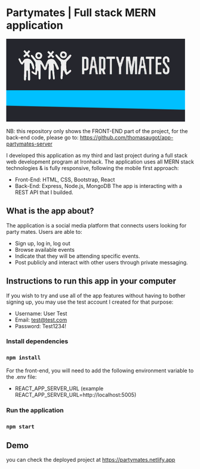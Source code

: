 # Partymates | Full stack MERN application

![app logo screenshot](/public/images/partymates-logo.PNG)

NB: this repository only shows the FRONT-END part of the project, for the back-end code, please go to: https://github.com/thomasaugot/app-partymates-server

I developed this application as my third and last project during a full stack web development program at Ironhack.
The application uses all MERN stack technologies & is fully responsive, following the mobile first approach:
- Front-End: HTML, CSS, Bootstrap, React
- Back-End: Express, Node.js, MongoDB
The app is interacting with a REST API that I builded.

## What is the app about?

The application is a social media platform that connects users looking for party mates. Users are able to:
- Sign up, log in, log out
- Browse available events
- Indicate that they will be attending specific events.
- Post publicly and interact with other users through private messaging.

## Instructions to run this app in your computer

If you wish to try and use all of the app features without having to bother signing up, you may use the test account I created for that purpose:
- Username: User Test
- Email: test@test.com
- Password: Test1234!

### Install dependencies

### `npm install`

For the front-end, you will need to add the following environment variable to the .env file:
- REACT_APP_SERVER_URL (example REACT_APP_SERVER_URL=http://localhost:5005)

### Run the application

### `npm start`

## Demo

you can check the deployed project at https://partymates.netlify.app

